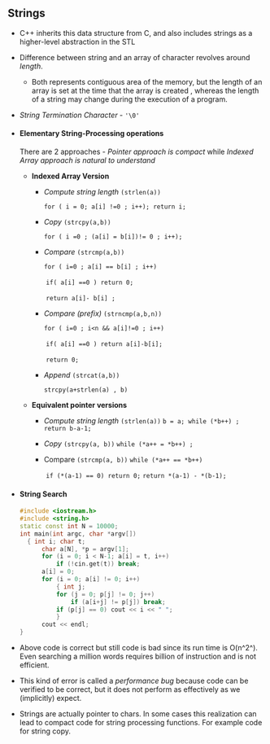 ## Strings

- C++ inherits this data structure from C, and also includes strings as a higher-level abstraction in the STL

- Difference between string and an array of character revolves around *length*.

  - Both represents contiguous area of the memory, but the length of an array is set at the time that the array is created , whereas the length of a string may change during the execution of a program.

- *String Termination Character* - `'\0'`

- #### Elementary String-Processing  operations

  There are 2 approaches - *Pointer approach is compact* while *Indexed Array approach is natural to understand*

  - **Indexed Array Version**

    - *Compute string length* `(strlen(a))`

      `for ( i = 0; a[i] !=0 ; i++); return i;`

    - *Copy* `(strcpy(a,b))`

      `for ( i =0 ; (a[i] = b[i])!= 0 ; i++);`

    - *Compare* `(strcmp(a,b))`

      `for ( i=0 ; a[i] == b[i] ; i++)`

      ​		`if( a[i] ==0 ) return 0;`

      ​		`return a[i]- b[i] ;`

    - *Compare (prefix)* `(strncmp(a,b,n))`

       `for ( i=0 ; i<n && a[i]!=0 ; i++)`

      ​		`if( a[i] ==0 ) return a[i]-b[i];`

      ​		`return 0;`

    - *Append* `(strcat(a,b))`

      `strcpy(a+strlen(a) , b)`

  - **Equivalent pointer versions**

    - *Compute string length* `(strlen(a))`
      `b = a; while (*b++) ; return b-a-1;`

    - *Copy* `(strcpy(a, b))`
      `while (*a++ = *b++) ;`

    - Compare `(strcmp(a, b))`
      `while (*a++ == *b++)`

      ​		`if (*(a-1) == 0) return 0;`
      `return *(a-1) - *(b-1);`

- #### String Search

  ````c++
  #include <iostream.h>
  #include <string.h>
  static const int N = 10000;
  int main(int argc, char *argv[])
  	{ int i; char t;
  		char a[N], *p = argv[1];
  		for (i = 0; i < N-1; a[i] = t, i++)
  			if (!cin.get(t)) break;
  		a[i] = 0;
  		for (i = 0; a[i] != 0; i++)
  			{ int j;
  			for (j = 0; p[j] != 0; j++)
  				if (a[i+j] != p[j]) break;
  			if (p[j] == 0) cout << i << " ";
  			}
  		cout << endl;
  }
  ````

- Above code is correct but still code is bad since its run time is O(n^2^). Even searching a million words requires billion of instruction and is not efficient.

- This kind of error is called a *performance bug* because code can be verified to be correct, but it does not perform as effectively as we (implicitly) expect.

- Strings are actually pointer to chars. In some cases this realization can lead to compact code for string processing functions. For example code for string copy.